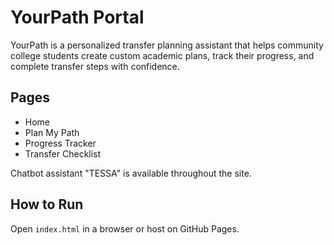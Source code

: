 # YourPath Portal

YourPath is a personalized transfer planning assistant that helps community college students create custom academic plans, track their progress, and complete transfer steps with confidence.

## Pages

- Home
- Plan My Path
- Progress Tracker
- Transfer Checklist

Chatbot assistant "TESSA" is available throughout the site.

## How to Run

Open `index.html` in a browser or host on GitHub Pages.
